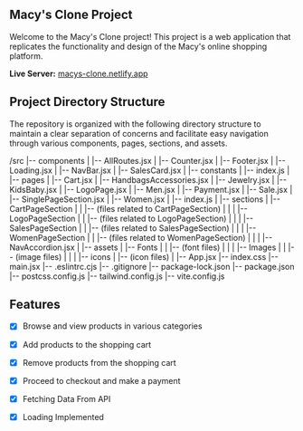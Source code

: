 ## Macy's Clone Project

Welcome to the Macy's Clone project! This project is a web application that replicates the functionality and design of the Macy's online shopping platform.



**Live Server:** [macys-clone.netlify.app](https://macys-clone.netlify.app/)



## Project Directory Structure

The repository is organized with the following directory structure to maintain a clear separation of concerns and facilitate easy navigation through various components, pages, sections, and assets.

/src
|-- components
|   |-- AllRoutes.jsx
|   |-- Counter.jsx
|   |-- Footer.jsx
|   |-- Loading.jsx
|   |-- NavBar.jsx
|   |-- SalesCard.jsx
|
|-- constants
|   |-- index.js
|
|-- pages
|   |-- Cart.jsx
|   |-- HandbagsAccessories.jsx
|   |-- Jewelry.jsx
|   |-- KidsBaby.jsx
|   |-- LogoPage.jsx
|   |-- Men.jsx
|   |-- Payment.jsx
|   |-- Sale.jsx
|   |-- SinglePageSection.jsx
|   |-- Women.jsx
|   |-- index.js
|
|-- sections
|   |-- CartPageSection
|   |   |-- (files related to CartPageSection)
|   |
|   |-- LogoPageSection
|   |   |-- (files related to LogoPageSection)
|   |
|   |-- SalesPageSection
|   |   |-- (files related to SalesPageSection)
|   |
|   |-- WomenPageSection
|   |   |-- (files related to WomenPageSection)
|   |
|   |-- NavAccordion.jsx
|
|-- assets
|   |-- Fonts
|   |   |-- (font files)
|   |
|   |-- Images
|   |   |-- (image files)
|   |
|   |-- icons
|       |-- (icon files)
|
|-- App.jsx
|-- index.css
|-- main.jsx
|-- .eslintrc.cjs
|-- .gitignore
|-- package-lock.json
|-- package.json
|-- postcss.config.js
|-- tailwind.config.js
|-- vite.config.js




## Features

- [x] Browse and view products in various categories
- [x] Add products to the shopping cart
- [x] Remove products from the shopping cart
- [x] Proceed to checkout and make a payment
- [x] Fetching Data From API
- [x] Loading Implemented


